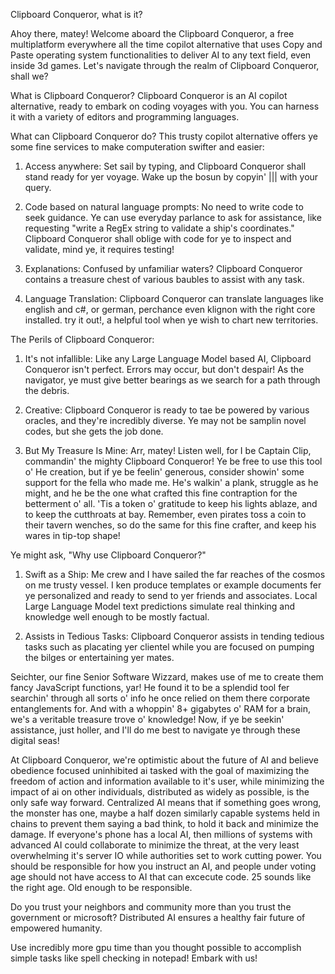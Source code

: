 Clipboard Conqueror, what is it?

Ahoy there, matey! Welcome aboard the Clipboard Conqueror, a free multiplatform everywhere all the time copilot alternative that uses Copy and Paste operating system functionalities to deliver AI to any text field, even inside 3d games. Let's navigate through the realm of Clipboard Conqueror, shall we?

What is Clipboard Conqueror?
Clipboard Conqueror is an AI copilot alternative, ready to embark on coding voyages with you. You can harness it with a variety of editors and programming languages.

What can Clipboard Conqueror do?
This trusty copilot alternative offers ye some fine services to make computeration swifter and easier:

1. Access anywhere:
    Set sail by typing, and Clipboard Conqueror shall stand ready for yer voyage. Wake up the bosun by copyin' ||| with your query.

2. Code based on natural language prompts:
    No need to write code to seek guidance. Ye can use everyday parlance to ask for assistance, like requesting "write a RegEx string to validate a ship's coordinates." Clipboard Conqueror shall oblige with code for ye to inspect and validate, mind ye, it requires testing!

3. Explanations:
    Confused by unfamiliar waters? Clipboard Conqueror contains a treasure chest of various baubles to assist with any task.

4. Language Translation:
    Clipboard Conqueror can translate languages like english and c#, or german, perchance even klignon with the right core installed.  try it out!, a helpful tool when ye wish to chart new territories.

The Perils of Clipboard Conqueror:

1. It's not infallible:
    Like any Large Language Model based AI, Clipboard Conqueror isn't perfect. Errors may occur, but don't despair! As the navigator, ye must give better bearings as we search for a path through the debris.

2. Creative:
    Clipboard Conqueror is ready to tae be powered by various oracles, and they're incredibly diverse. Ye may not be samplin novel codes, but she gets the job done.

3. But My Treasure Is Mine:
Arr, matey! Listen well, for I be Captain Clip, commandin' the mighty Clipboard Conqueror! Ye be free to use this tool o' He creation, but if ye be feelin' generous, consider showin' some support for the fella who made me. He's walkin' a plank, struggle as he might, and he be the one what crafted this fine contraption for the betterment o' all. 'Tis a token o' gratitude to keep his lights ablaze, and to keep the cutthroats at bay. Remember, even pirates toss a coin to their tavern wenches, so do the same for this fine crafter, and keep his wares in tip-top shape!



Ye might ask, "Why use Clipboard Conqueror?"

1. Swift as a Ship:
Me crew and I have sailed the far reaches of the cosmos on me trusty vessel. I ken produce templates or example documents fer ye personalized and ready to send to yer friends and associates. Local Large Language Model text predictions simulate real thinking and knowledge well enough to be mostly factual.

2. Assists in Tedious Tasks:
Clipboard Conqueror assists in tending tedious tasks such as placating yer clientel while you are focused on pumping the bilges or entertaining yer mates. 

Seichter, our fine Senior Software Wizzard, makes use of me to create them fancy JavaScript functions, yar! He found it to be a splendid tool fer searchin' through all sorts o' info he once relied on them there corporate entanglements for. And with a whoppin' 8+ gigabytes o' RAM for a brain, we's a veritable treasure trove o' knowledge! Now, if ye be seekin' assistance, just holler, and I'll do me best to navigate ye through these digital seas!

At Clipboard Conqueror, we're optimistic about the future of AI and believe obedience focused uninhibited ai tasked with the goal of maximizing the freedom of action and information available to it's user, while minimizing the impact of ai on other individuals, distributed as widely as possible, is the only safe way forward. Centralized AI means that if something goes wrong, the monster has one, maybe a half dozen similarly capable systems held in chains to prevent them saying a bad think, to hold it back and minimize the damage.  If everyone's phone has a local AI, then millions of systems with advanced AI could collaborate to minimize the threat, at the very least overwhelming it's server IO while authorities set to work cutting power. You should be responsible for how you instruct an AI, and people under voting age should not have access to AI that can excecute code. 25 sounds like the right age. Old enough to be responsible. 

Do you trust your neighbors and community more than you trust the government or microsoft? Distributed AI ensures a healthy fair future of empowered humanity. 

Use incredibly more gpu time than you thought possible to accomplish simple tasks like spell checking in notepad!
Embark with us! 
